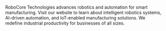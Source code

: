 RoboCore Technologies advances robotics and automation for smart manufacturing. Visit our website to learn about intelligent robotics systems, AI-driven automation, and IoT-enabled manufacturing solutions. We redefine industrial productivity for businesses of all sizes.
